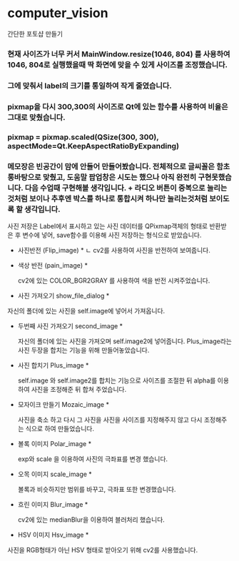 
# computer_vision
간단한 포토샵 만들기

### 현재 사이즈가 너무 커서 MainWindow.resize(1046, 804) 를 사용하여 1046, 804로 실행했을때 딱 화면에 맞을 수 있게 사이즈를 조정했습니다.
### 그에 맞춰서 label의 크기를 통일하여 작게 줄였습니다.
### pixmap을 다시 300,300의 사이즈로 Qt에 있는 함수를 사용하여 비율은 그대로 맞췄습니다.
### pixmap = pixmap.scaled(QSize(300, 300), aspectMode=Qt.KeepAspectRatioByExpanding)
### 메모장은 빈공간이 맘에 안들어 만들어봤습니다. 전체적으로 글씨꼴은 함초롱바탕으로 맞췄고, 도움말 팝업창은 시도는 했으나 아직 완전히 구현못했습니다. 다음 수업때 구현해볼 생각입니다. + 라디오 버튼이 중복으로 눌리는것처럼 보이나 추후엔 박스를 하나로 통합시켜 하나만 눌리는것처럼 보이도록 할 생각입니다.

사진 저장은 Label에서 표시하고 있는 사진 데이터를 QPixmap객체의 형태로 반환받은 후 변수에 넣어, save함수를 이용해 사진 저장하는 형식으로 받았습니다.

* 사진반전 (Flip_image) *
  ㄴ
  cv2를 사용하여 사진을 반전하여 보여줍니다.
  
* 색상 반전 (pain_image) *
  
  cv2에 있는 COLOR_BGR2GRAY 를 사용하여 색을 반전 시켜주었습니다.
  
*  사진 가져오기 show_file_dialog *
  
  자신의 폴더에 있는 사진을 self.image에 넣어서 가져옵니다.

* 두번째 사진 가져오기 second_image *
  
  자신의 폴더에 있는 사진을 가져오며 self.image2에 넣어줍니다.
  Plus_image라는 사진 두장을 합치는 기능을 위해 만들어놓았습니다.
  
* 사진 합치기 Plus_image *
  
  self.image 와 self.image2를 합치는 기능으로 사이즈를 조절한 뒤 alpha를 이용하여 사진을 조정해준 뒤 합쳐 주었습니다.
  
* 모자이크 만들기 Mozaic_image *

  사진을 축소 하고 다시 그 사진을 사진을 사이즈를 지정해주지 않고 다시 조정해주는 식으로 하여 만들었습니다.
  
* 볼록 이미지 Polar_image  *

  exp와 scale 을 이용하여 사진의  극좌표를 변경 했습니다.
  
* 오목 이미지 scale_image *
  
  볼록과 비슷하지만 범위를 바꾸고, 극좌표 또한 변경했습니다.
 
* 흐린 이미지 Blur_image  *
   
  cv2에 있는 medianBlur을 이용하여 블러처리 했습니다.
  
 * HSV 이미지 Hsv_image *
 
  사진을 RGB형태가 아닌 HSV 형태로 받아오기 위해 cv2를 사용했습니다.
  
